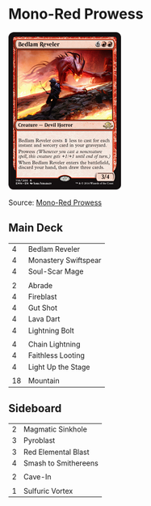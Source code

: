 # Mono-Red Prowess #

![Bedlam Reveler](../../images/Bedlam%20Reveler.jpg)

Source: [Mono-Red Prowess](https://www.mtggoldfish.com/articles/budget-magic-80-legacy-mono-red-prowess)

## Main Deck ##
|    |    |
|----|----|
|  4 | Bedlam Reveler
|  4 | Monastery Swiftspear
|  4 | Soul-Scar Mage
|    |    |
|  2 | Abrade
|  4 | Fireblast
|  4 | Gut Shot
|  4 | Lava Dart
|  4 | Lightning Bolt
|    |    |
|  4 | Chain Lightning
|  4 | Faithless Looting
|  4 | Light Up the Stage
|    |    |
| 18 | Mountain

## Sideboard ##
|    |    |
|----|----|
|  2 | Magmatic Sinkhole
|  3 | Pyroblast
|  3 | Red Elemental Blast
|  4 | Smash to Smithereens
|    |    |
|  2 | Cave-In
|    |    |
|  1 | Sulfuric Vortex
